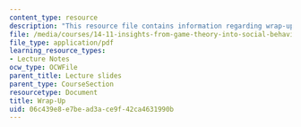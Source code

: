 ```yaml
---
content_type: resource
description: "This resource file contains information regarding wrap-up.\r\n\r\n"
file: /media/courses/14-11-insights-from-game-theory-into-social-behavior-fall-2013/06c439e8e7bead3ace9f42ca4631990b_MIT14_11F13_Wrap_Up.pdf
file_type: application/pdf
learning_resource_types:
- Lecture Notes
ocw_type: OCWFile
parent_title: Lecture slides
parent_type: CourseSection
resourcetype: Document
title: Wrap-Up
uid: 06c439e8-e7be-ad3a-ce9f-42ca4631990b
---
```

